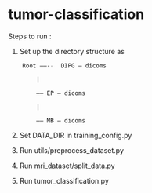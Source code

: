 # tumor-classification

Steps to run :
1. Set up the directory structure as
```
    Root ——--  DIPG — dicoms
    
		|
        
		—— EP — dicoms
        
		|
        
		—— MB — dicoms
```     
    
2. Set DATA_DIR in training_config.py

3. Run utils/preprocess_dataset.py

4. Run mri_dataset/split_data.py

5. Run tumor_classification.py 
